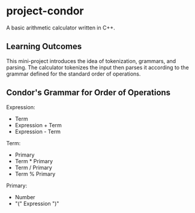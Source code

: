 # project-condor
A basic arithmetic calculator written in C++. 

## Learning Outcomes
This mini-project introduces the idea of tokenization, grammars, and parsing. The calculator tokenizes the input then parses it according to the grammar defined for the standard order of operations.

## Condor's Grammar for Order of Operations
Expression:
- Term
- Expression + Term
- Expression - Term

Term:
- Primary
- Term * Primary
- Term / Primary
- Term % Primary

Primary:
- Number
- "(" Expression ")"